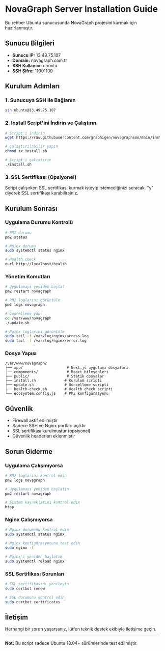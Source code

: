 # NovaGraph Server Installation Guide

Bu rehber Ubuntu sunucusunda NovaGraph projesini kurmak için hazırlanmıştır.

## Sunucu Bilgileri

- **Sunucu IP:** 13.49.75.107
- **Domain:** novagraph.com.tr
- **SSH Kullanıcı:** ubuntu
- **SSH Şifre:** 11001100

## Kurulum Adımları

### 1. Sunucuya SSH ile Bağlanın

```bash
ssh ubuntu@13.49.75.107
```

### 2. Install Script'ini İndirin ve Çalıştırın

```bash
# Script'i indirin
wget https://raw.githubusercontent.com/graphigen/novagraphson/main/install.sh

# Çalıştırılabilir yapın
chmod +x install.sh

# Script'i çalıştırın
./install.sh
```

### 3. SSL Sertifikası (Opsiyonel)

Script çalışırken SSL sertifikası kurmak isteyip istemediğinizi soracak. "y" diyerek SSL sertifikası kurabilirsiniz.

## Kurulum Sonrası

### Uygulama Durumu Kontrolü

```bash
# PM2 durumu
pm2 status

# Nginx durumu
sudo systemctl status nginx

# Health check
curl http://localhost/health
```

### Yönetim Komutları

```bash
# Uygulamayı yeniden başlat
pm2 restart novagraph

# PM2 loglarını görüntüle
pm2 logs novagraph

# Güncelleme yap
cd /var/www/novagraph
./update.sh

# Nginx loglarını görüntüle
sudo tail -f /var/log/nginx/access.log
sudo tail -f /var/log/nginx/error.log
```

### Dosya Yapısı

```
/var/www/novagraph/
├── app/                    # Next.js uygulama dosyaları
├── components/             # React bileşenleri
├── public/                 # Statik dosyalar
├── install.sh             # Kurulum scripti
├── update.sh              # Güncelleme scripti
├── health-check.sh        # Health check scripti
└── ecosystem.config.js    # PM2 konfigürasyonu
```

## Güvenlik

- Firewall aktif edilmiştir
- Sadece SSH ve Nginx portları açıktır
- SSL sertifikası kurulmuştur (opsiyonel)
- Güvenlik headerları eklenmiştir

## Sorun Giderme

### Uygulama Çalışmıyorsa

```bash
# PM2 loglarını kontrol edin
pm2 logs novagraph

# Uygulamayı yeniden başlatın
pm2 restart novagraph

# Sistem kaynaklarını kontrol edin
htop
```

### Nginx Çalışmıyorsa

```bash
# Nginx durumunu kontrol edin
sudo systemctl status nginx

# Nginx konfigürasyonunu test edin
sudo nginx -t

# Nginx'i yeniden başlatın
sudo systemctl reload nginx
```

### SSL Sertifikası Sorunları

```bash
# SSL sertifikasını yenileyin
sudo certbot renew

# SSL durumunu kontrol edin
sudo certbot certificates
```

## İletişim

Herhangi bir sorun yaşarsanız, lütfen teknik destek ekibiyle iletişime geçin.

---

**Not:** Bu script sadece Ubuntu 18.04+ sürümlerinde test edilmiştir.
